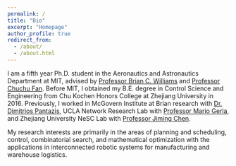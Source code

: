 ```yaml
---
permalink: /
title: "Bio"
excerpt: "Homepage"
author_profile: true
redirect_from: 
  - /about/
  - /about.html
---
```


I am a fifth year Ph.D. student in the Aeronautics and Astronautics Department at MIT, advised by [Professor Brian C. Williams](https://aeroastro.mit.edu/brian-c-williams) and [Professor Chuchu Fan](https://aeroastro.mit.edu/about/people/chuchu-fan). Before MIT, I obtained my B.E. degree in Control Science and Engineering from Chu Kochen Honors College at Zhejiang University in 2016. Previously, I worked in McGovern Institute at Brian research with [Dr. Dimitrios Pantazis](https://mcgovern.mit.edu/profile/dimitrios-pantazis/), UCLA Network Research Lab with [Professor Mario Gerla](http://nrlweb.cs.ucla.edu/nrlweb/people/show/15), and Zhejiang University NeSC Lab with [Professor Jiming Chen](https://person.zju.edu.cn/en/jmchen).

My research interests are primarily in the areas of planning and scheduling, control, combinatorial search, and mathematical optimization with the applications in interconnected robotic systems for manufacturing and warehouse logistics. 

